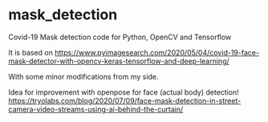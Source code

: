 # mask_detection
Covid-19 Mask detection code for Python, OpenCV and Tensorflow

It is based on https://www.pyimagesearch.com/2020/05/04/covid-19-face-mask-detector-with-opencv-keras-tensorflow-and-deep-learning/

With some minor modifications from my side.

Idea for improvement with openpose for face (actual body) detection! 
https://tryolabs.com/blog/2020/07/09/face-mask-detection-in-street-camera-video-streams-using-ai-behind-the-curtain/
